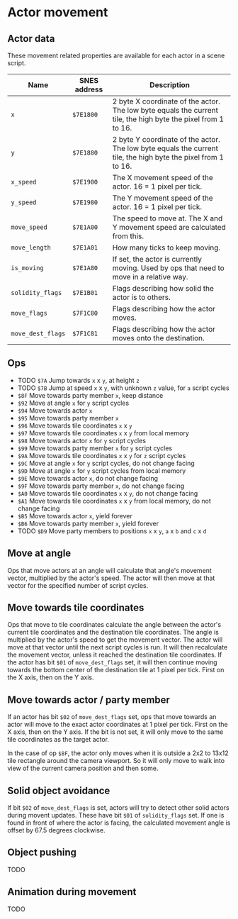 # Actor movement

## Actor data

These movement related properties are available for each actor in a scene script.

| Name              | SNES address | Description                                                                                                   |
|-------------------|--------------|---------------------------------------------------------------------------------------------------------------|
| `x`               | `$7E1800`    | 2 byte X coordinate of the actor. The low byte equals the current tile, the high byte the pixel from 1 to 16. |
| `y`               | `$7E1880`    | 2 byte Y coordinate of the actor. The low byte equals the current tile, the high byte the pixel from 1 to 16. |
| `x_speed`         | `$7E1900`    | The X movement speed of the actor. 16 = 1 pixel per tick.                                                     |
| `y_speed`         | `$7E1980`    | The Y movement speed of the actor. 16 = 1 pixel per tick.                                                     |
| `move_speed`      | `$7E1A00`    | The speed to move at. The X and Y movement speed are calculated from this.                                    |
| `move_length`     | `$7E1A01`    | How many ticks to keep moving.                                                                                |
| `is_moving`       | `$7E1A80`    | If set, the actor is currently moving. Used by ops that need to move in a relative way.                       |
| `solidity_flags`  | `$7E1B01`    | Flags describing how solid the actor is to others.                                                            |
| `move_flags`      | `$7F1C80`    | Flags describing how the actor moves.                                                                         |
| `move_dest_flags` | `$7F1C81`    | Flags describing how the actor moves onto the destination.                                                    |

## Ops

- TODO `$7A` Jump towards `x` x `y`, at height `z`
- TODO `$7B` Jump at speed `x` x `y`, with unknown `z` value, for `a` script cycles 
- `$8F` Move towards party member `x`, keep distance
- `$92` Move at angle `x` for `y` script cycles
- `$94` Move towards actor `x`
- `$95` Move towards party member `x`
- `$96` Move towards tile coordinates `x` x `y`
- `$97` Move towards tile coordinates `x` x `y` from local memory
- `$98` Move towards actor `x` for `y` script cycles
- `$99` Move towards party member `x` for `y` script cycles
- `$9A` Move towards tile coordinates `x` x `y` for `z` script cycles
- `$9C` Move at angle `x` for `y` script cycles, do not change facing
- `$9D` Move at angle `x` for `y` script cycles from local memory
- `$9E` Move towards actor `x`, do not change facing
- `$9F` Move towards party member `x`, do not change facing
- `$A0` Move towards tile coordinates `x` x `y`, do not change facing
- `$A1` Move towards tile coordinates `x` x `y` from local memory, do not change facing
- `$B5` Move towards actor `x`, yield forever
- `$B6` Move towards party member `x`, yield forever
- TODO `$D9` Move party members to positions `x` x `y`, `a` x `b` and `c` x `d`

## Move at angle

Ops that move actors at an angle will calculate that angle's movement vector, multiplied by the actor's speed. The
actor will then move at that vector for the specified number of script cycles. 

## Move towards tile coordinates

Ops that move to tile coordinates calculate the angle between the actor's current tile coordinates and the destination
tile coordinates. The angle is multiplied by the actor's speed to get the movement vector. The actor will move at
that vector until the next script cycles is run. It will then recalculate the movement vector, unless it reached the
destination tile coordinates. If the actor has bit `$01` of `move_dest_flags` set, it will then continue moving towards
the bottom center of the destination tile at 1 pixel per tick. First on the X axis, then on the Y axis.

## Move towards actor / party member

If an actor has bit `$02` of `move_dest_flags` set, ops that move towards an actor will move to the exact actor
coordinates at 1 pixel per tick. First on the X axis, then on the Y axis. If the bit is not set, it will only move to
the same tile coordinates as the target actor.

In the case of op `$8F`, the actor only moves when it is outside a 2x2 to 13x12 tile rectangle around the camera
viewport. So it will only move to walk into view of the current camera position and then some.

## Solid object avoidance

If bit `$02` of `move_dest_flags` is set, actors will try to detect other solid actors during movent updates. These have
bit `$01` of `solidity_flags` set. If one is found in front of where the actor is facing, the calculated movement angle
is offset by 67.5 degrees clockwise.

## Object pushing

TODO

## Animation during movement

TODO
